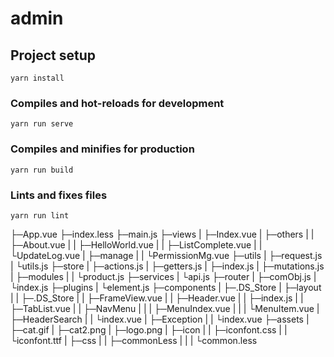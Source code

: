 # admin

## Project setup
```
yarn install
```

### Compiles and hot-reloads for development
```
yarn run serve
```

### Compiles and minifies for production
```
yarn run build
```

### Lints and fixes files
```
yarn run lint
```


├─App.vue
├─index.less
├─main.js
├─views
|   ├─Index.vue
|   ├─others
|   |   ├─About.vue
|   |   ├─HelloWorld.vue
|   |   ├─ListComplete.vue
|   |   └UpdateLog.vue
|   ├─manage
|   |   └PermissionMg.vue
├─utils
|   ├─request.js
|   └utils.js
├─store
|   ├─actions.js
|   ├─getters.js
|   ├─index.js
|   ├─mutations.js
|   ├─modules
|   |    └product.js
├─services
|    └api.js
├─router
|   ├─comObj.js
|   └index.js
├─plugins
|    └element.js
├─components
|     ├─.DS_Store
|     ├─layout
|     |   ├─.DS_Store
|     |   ├─FrameView.vue
|     |   ├─Header.vue
|     |   ├─index.js
|     |   ├─TabList.vue
|     |   ├─NavMenu
|     |   |    ├─MenuIndex.vue
|     |   |    └MenuItem.vue
|     ├─HeaderSearch
|     |      └index.vue
|     ├─Exception
|     |     └index.vue
├─assets
|   ├─cat.gif
|   ├─cat2.png
|   ├─logo.png
|   ├─icon
|   |  ├─iconfont.css
|   |  └iconfont.ttf
|   ├─css
|   |  ├─commonLess
|   |  |     └common.less

